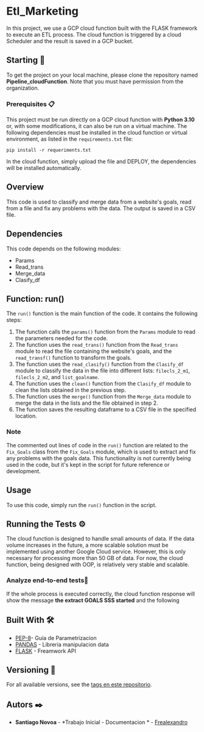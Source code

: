 # Etl_Marketing

In this project, we use a GCP cloud function built with the FLASK framework to execute an ETL process. The cloud function is triggered by a cloud Scheduler and the result is saved in a GCP bucket.

## Starting 🚀

To get the project on your local machine, please clone the repository named **Pipeline_cloudFunction**. Note that you must have permission from the organization.

### Prerequisites 📋

This project must be run directly on a GCP cloud function with **Python 3.10** or, with some modifications, it can also be run on a virtual machine. The following dependencies must be installed in the cloud function or virtual environment, as listed in the `requirements.txt` file:


```
pip install -r requeriments.txt
```
In the cloud function, simply upload the file and DEPLOY, the dependencies will be installed automatically.

## Overview
This code is used to classify and merge data from a website's goals, read from a file and fix any problems with the data. The output is saved in a CSV file.

## Dependencies
This code depends on the following modules:

- Params
- Read_trans
- Merge_data
- Clasify_df

## Function: run()
The `run()` function is the main function of the code. It contains the following steps:

1. The function calls the `params()` function from the `Params` module to read the parameters needed for the code.
2. The function uses the `read_trans()` function from the `Read_trans` module to read the file containing the website's goals, and the `read_transf()` function to transform the goals.
3. The function uses the `read_clasify()` function from the `Clasify_df` module to classify the data in the file into different lists: `filecls_2_m1`, `filecls_2_m2`, and `list_goalname`.
4. The function uses the `clean()` function from the `Clasify_df` module to clean the lists obtained in the previous step.
5. The function uses the `merge()` function from the `Merge_data` module to merge the data in the lists and the file obtained in step 2.
6. The function saves the resulting dataframe to a CSV file in the specified location.

### Note
The commented out lines of code in the `run()` function are related to the `Fix_Goals` class from the `Fix_Goals` module, which is used to extract and fix any problems with the goals data. This functionality is not currently being used in the code, but it's kept in the script for future reference or development.

## Usage
To use this code, simply run the `run()` function in the script.

## Running the Tests ⚙️

The cloud function is designed to handle small amounts of data. If the data volume increases in the future, a more scalable solution must be implemented using another Google Cloud service. However, this is only necessary for processing more than 50 GB of data. For now, the cloud function, being designed with OOP, is relatively very stable and scalable.

### Analyze end-to-end tests🔩

If the whole process is executed correctly, the cloud function response will show the message **the extract GOALS SSS started** and the following



## Built With  🛠️

* [PEP-8](https://peps.python.org/pep-0008/#id8)- Guia de Parametrizacion
* [PANDAS](https://pandas.pydata.org/) - Libreria manipulacion data
* [FLASK](https://flask.palletsprojects.com/en/2.2.x/) - Freamwork API

## Versioning 📌

For all available versions, see the [tags en este repositorio](https://github.com/frealexandro/Etl_goals_marketing).

## Autors ✒️


* **Santiago Novoa** - *Trabajo Inicial - Documentacion * - [Frealexandro](https://github.com/frealexandro)





